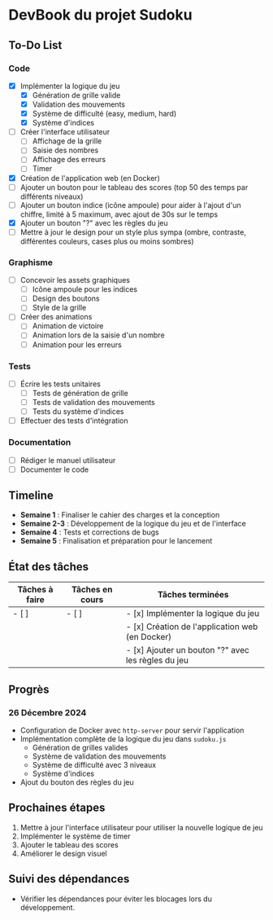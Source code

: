 # DevBook du projet Sudoku

## To-Do List
### Code
- [x] Implémenter la logique du jeu
  - [x] Génération de grille valide
  - [x] Validation des mouvements
  - [x] Système de difficulté (easy, medium, hard)
  - [x] Système d'indices
- [ ] Créer l'interface utilisateur
  - [ ] Affichage de la grille
  - [ ] Saisie des nombres
  - [ ] Affichage des erreurs
  - [ ] Timer
- [x] Création de l'application web (en Docker)
- [ ] Ajouter un bouton pour le tableau des scores (top 50 des temps par différents niveaux)
- [ ] Ajouter un bouton indice (icône ampoule) pour aider à l'ajout d'un chiffre, limité à 5 maximum, avec ajout de 30s sur le temps
- [x] Ajouter un bouton "?" avec les règles du jeu
- [ ] Mettre à jour le design pour un style plus sympa (ombre, contraste, différentes couleurs, cases plus ou moins sombres)

### Graphisme
- [ ] Concevoir les assets graphiques
  - [ ] Icône ampoule pour les indices
  - [ ] Design des boutons
  - [ ] Style de la grille
- [ ] Créer des animations
  - [ ] Animation de victoire
  - [ ] Animation lors de la saisie d'un nombre
  - [ ] Animation pour les erreurs

### Tests
- [ ] Écrire les tests unitaires
  - [ ] Tests de génération de grille
  - [ ] Tests de validation des mouvements
  - [ ] Tests du système d'indices
- [ ] Effectuer des tests d'intégration

### Documentation
- [ ] Rédiger le manuel utilisateur
- [ ] Documenter le code

## Timeline
- **Semaine 1** : Finaliser le cahier des charges et la conception
- **Semaine 2-3** : Développement de la logique du jeu et de l'interface
- **Semaine 4** : Tests et corrections de bugs
- **Semaine 5** : Finalisation et préparation pour le lancement

## État des tâches
| Tâches à faire | Tâches en cours | Tâches terminées |
|----------------|----------------|------------------|
| - [ ]         | - [ ]         | - [x] Implémenter la logique du jeu
|                |                | - [x] Création de l'application web (en Docker)
|                |                | - [x] Ajouter un bouton "?" avec les règles du jeu

## Progrès

### 26 Décembre 2024
- Configuration de Docker avec `http-server` pour servir l'application
- Implémentation complète de la logique du jeu dans `sudoku.js`
  - Génération de grilles valides
  - Système de validation des mouvements
  - Système de difficulté avec 3 niveaux
  - Système d'indices
- Ajout du bouton des règles du jeu

## Prochaines étapes
1. Mettre à jour l'interface utilisateur pour utiliser la nouvelle logique de jeu
2. Implémenter le système de timer
3. Ajouter le tableau des scores
4. Améliorer le design visuel

## Suivi des dépendances
- Vérifier les dépendances pour éviter les blocages lors du développement.
